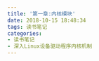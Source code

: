 ```yaml
---
title: '第一章:内核模块'
date: 2018-10-15 18:48:34
tags: 读书笔记
categories:
- 读书笔记
- 深入Linux设备驱动程序内核机制
---
```

